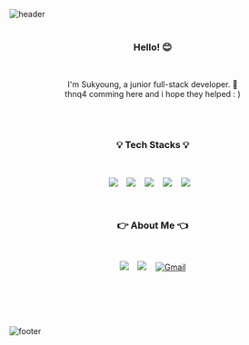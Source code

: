![header](https://capsule-render.vercel.app/api?type=wave&color=gradient&height=250&section=header&text=Ericabyss&fontSize=80&animation=twinkling&fontAlignY=38)
<br /><br />

<h3 align="center">Hello! 😊</h3><br />
<p align="center">
I'm Sukyoung, a junior full-stack developer. 🐥<br />
thnq4 comming here and i hope they helped : )<br />
</p>
   <br/><br/>

<h3 align="center">💡 Tech Stacks 💡</h3><br />

<p align="center">
<img src="https://img.shields.io/badge/HTML5-E34F26?style=flat-square&logo=HTML5&logoColor=white"/>&nbsp;&nbsp;&nbsp;
<img src="https://img.shields.io/badge/CSS-1572B6?style=flat-square&logo=CSS3&logoColor=white"/>&nbsp;&nbsp;&nbsp;
<img src="https://img.shields.io/badge/JavaScript-F7DF1E?style=flat-square&logo=JavaScript&logoColor=white"/>&nbsp;&nbsp;&nbsp;
<img src="https://img.shields.io/badge/React-61DAFB?style=flat-square&logo=React&logoColor=white"/>&nbsp;&nbsp;&nbsp;
<img src="https://img.shields.io/badge/TypeScript-3178C6?style=flat-square&logo=TypeScript&logoColor=white"/>&nbsp;&nbsp;&nbsp;
</p>

<br />
<h3 align="center">👉 About Me 👈</h3><br />

<p align="center">
<a href="https://github.com/ericabyss"><img src="https://img.shields.io/badge/Github-181717?style=flat-square&logo=Github&logoColor=white"  /></a>&nbsp;&nbsp;&nbsp;
<a href="https://trond-soo.tistory.com/"><img src="https://img.shields.io/badge/Blog-ff5722?style=flat-square&logo=Blogger&logoColor=white"  /></a>&nbsp;&nbsp;&nbsp;
<a href="mailto:trond746@gmail.com"><img src="https://img.shields.io/badge/Gmail-D14836?style=flat-square&logo=gmail&logoColor=white"  alt="Gmail" /></a>

</p>
<br /><br /><br /><br/>

![footer](https://capsule-render.vercel.app/api?type=soft&color=gradient&height=100&section=footer&text=%20&fontSize=90)
